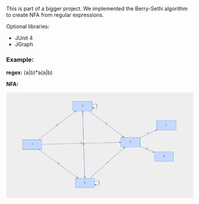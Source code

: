 This is part of a bigger project. We implemented the Berry-Sethi algorithm to create NFA from regular expressions.

Optional libraries:
* JUnit 4
* JGraph

### Example:

**regex:** (a|b)*a(a|b)

**NFA:**

![](res/viz.PNG)

